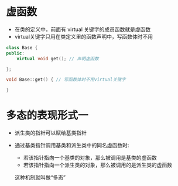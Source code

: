 
# 虚函数
  * 在类的定义中，前面有 virtual 关键字的成员函数就是虚函数
  * virtual关键字只用在类定义里的函数声明中，写函数体时不用
```c++
class Base {
public:
    virtual void get(); // 声明虚函数

};

void Base::get() { // 写函数体时不用virtual关键字

}
```

# 多态的表现形式一
 * 派生类的指针可以赋给基类指针
 * 通过基类指针调用基类和派生类中的同名虚函数时:
   * 若该指针指向一个基类的对象，那么被调用是基类的虚函数
   * 若该指针指向一个派生类的对象，那么被调用的是派生类的虚函数
   
   这种机制就叫做“多态”
